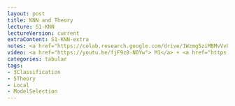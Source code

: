```yaml
---
layout: post
title: KNN and Theory
lecture: S1-KNN
lectureVersion: current
extraContent: S1-KNN-extra
notes: <a href="https://colab.research.google.com/drive/1Wzmg5ziMBMvVvLHx_0C4u0x7syF8jPT9?usp=sharing">kNN notebook</a>
video: <a href="https://youtu.be/fjF9z8-N0Yw"> M1</a> + <a href="https://youtu.be/IcMNLwjK93k"> M2</a>
categories: tabular
tags:
- 3Classification
- 5Theory
- Local
- ModelSelection
---
```


